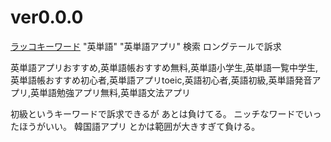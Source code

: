 # ver0.0.0
[ラッコキーワード](https://rakkokeyword.com/result/suggest?q=%E8%8B%B1%E5%8D%98%E8%AA%9E)  "英単語" "英単語アプリ"  検索  ロングテールで訴求

英単語アプリおすすめ,英単語帳おすすめ無料,英単語小学生,英単語一覧中学生,英単語帳おすすめ初心者,英単語アプリtoeic,英語初心者,英語初級,英単語発音アプリ,英単語勉強アプリ無料,英単語文法アプリ                          

初級というキーワードで訴求できるが
あとは負けてる。
ニッチなワードでいったほうがいい。 韓国語アプリ とかは範囲が大きすぎて負ける。

